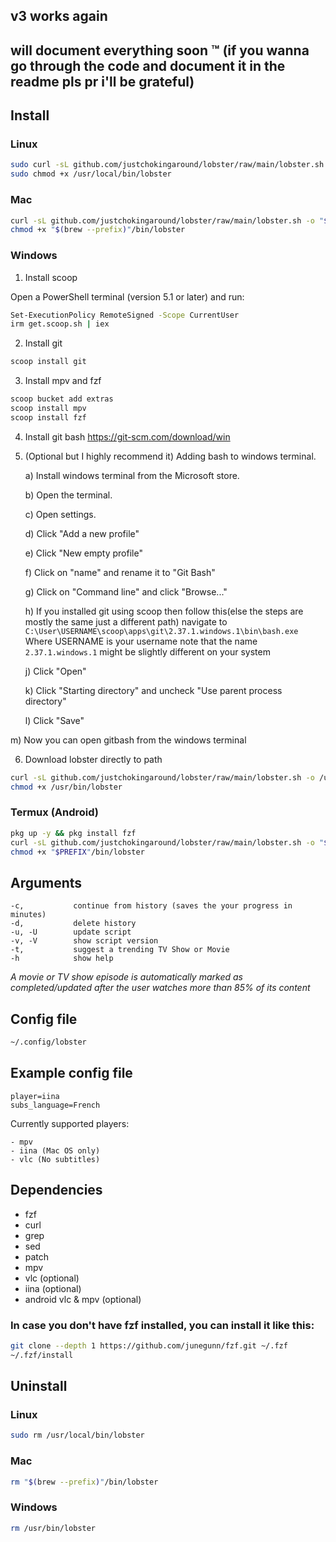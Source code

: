 ## v3 works again
## will document everything soon :tm: (if you wanna go through the code and document it in the readme pls pr i'll be grateful)

## Install
### Linux
```sh
sudo curl -sL github.com/justchokingaround/lobster/raw/main/lobster.sh -o /usr/local/bin/lobster &&
sudo chmod +x /usr/local/bin/lobster
```

### Mac
```sh
curl -sL github.com/justchokingaround/lobster/raw/main/lobster.sh -o "$(brew --prefix)"/bin/lobster &&
chmod +x "$(brew --prefix)"/bin/lobster
```

### Windows
1. Install scoop


Open a PowerShell terminal (version 5.1 or later) and run: 
```sh
Set-ExecutionPolicy RemoteSigned -Scope CurrentUser
irm get.scoop.sh | iex
```
2. Install git
```sh
scoop install git
```
3. Install mpv and fzf
```sh
scoop bucket add extras
scoop install mpv
scoop install fzf
```
4. Install git bash
https://git-scm.com/download/win
5. (Optional but I highly recommend it) Adding bash to windows terminal.

   a) Install windows terminal from the Microsoft store.
   
   b) Open the terminal.
   
   c) Open settings.
   
   d) Click "Add a new profile"
   
   e) Click "New empty profile"
   
   f) Click on "name" and rename it to "Git Bash"
   
   g) Click on "Command line" and click "Browse..."
   
   h) If you installed git using scoop then follow this(else the steps are mostly  the same just a different path)
      navigate to `C:\User\USERNAME\scoop\apps\git\2.37.1.windows.1\bin\bash.exe`
      Where USERNAME is your username
      note that the name `2.37.1.windows.1` might be slightly different on your system
   
   j) Click "Open"
   
   k) Click "Starting directory" and uncheck "Use parent process directory"
   
   l) Click "Save"
   
   
  m) Now you can open gitbash from the windows terminal

6. Download lobster directly to path
```sh
curl -sL github.com/justchokingaround/lobster/raw/main/lobster.sh -o /usr/bin/lobster &&
chmod +x /usr/bin/lobster
```

### Termux (Android)
```sh
pkg up -y && pkg install fzf
curl -sL github.com/justchokingaround/lobster/raw/main/lobster.sh -o "$PREFIX"/bin/lobster
chmod +x "$PREFIX"/bin/lobster
```

## Arguments
```
-c,           continue from history (saves the your progress in minutes)
-d,           delete history
-u, -U        update script
-v, -V        show script version
-t,           suggest a trending TV Show or Movie
-h            show help
```
*A movie or TV show episode is automatically marked as completed/updated after the user watches more than 85% of its content*

## Config file
```sh
~/.config/lobster
```
## Example config file
```
player=iina
subs_language=French
```
Currently supported players:
```
- mpv
- iina (Mac OS only)
- vlc (No subtitles)
```

## Dependencies
- fzf 
- curl
- grep
- sed
- patch
- mpv
- vlc (optional)
- iina (optional)
- android vlc & mpv (optional)

### In case you don't have fzf installed, you can install it like this:
```sh
git clone --depth 1 https://github.com/junegunn/fzf.git ~/.fzf
~/.fzf/install
```

## Uninstall
### Linux
```sh
sudo rm /usr/local/bin/lobster
```

### Mac
```sh
rm "$(brew --prefix)"/bin/lobster
```

### Windows
```sh
rm /usr/bin/lobster
```

